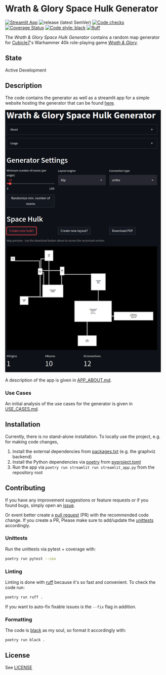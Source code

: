 # Wrath & Glory Space Hulk Generator

[![Streamlit App](https://static.streamlit.io/badges/streamlit_badge_black_white.svg)](https://share.streamlit.io/lordfckhelmchen/wrath-and-glory-space-hulk-generator/main)
![release (latest SemVer)](https://img.shields.io/github/v/release/LordFckHelmchen/wrath-and-glory-space-hulk-generator?sort=semver)
[![Code checks](https://img.shields.io/github/actions/workflow/status/LordFckHelmchen/wrath-and-glory-space-hulk-generator/code_checks.yml?label=checks)](https://github.com/LordFckHelmchen/wrath-and-glory-space-hulk-generator/actions/workflows/code_checks.yml)
[![Coverage Status](https://coveralls.io/repos/github/LordFckHelmchen/wrath-and-glory-space-hulk-generator/badge.svg?branch=djm/add_pytest)](https://coveralls.io/github/LordFckHelmchen/wrath-and-glory-space-hulk-generator?branch=djm/add_pytest)
[![Code style: black](https://img.shields.io/badge/code%20style-black-000000.svg)](https://github.com/psf/black)
[![Ruff](https://img.shields.io/endpoint?url=https://raw.githubusercontent.com/charliermarsh/ruff/main/assets/badge/v0.json)](https://github.com/charliermarsh/ruff)

The _Wrath & Glory Space Hulk Generator_ contains a random map generator for [Cubicle7](https://cubicle7games.com)'s
Warhammer
40k role-playing
game _[Wrath & Glory](https://cubicle7games.com/our-games/wrath-glory)_.

## State

Active Development

## Description

The code contains the generator as well as a streamlit app for a simple website hosting the generator that can be found
[here](https://share.streamlit.io/lordfckhelmchen/wrath-and-glory-space-hulk-generator/main).

![Screenshot.png](docs/Screenshot.png)

A description of the app is given in [APP_ABOUT.md](docs/APP_ABOUT.md).

### Use Cases

An initial analysis of the use cases for the generator is given in [USE_CASES.md](docs/USE_CASES.md).

## Installation

Currently, there is no stand-alone installation. To locally use the project, e.g. for making code changes,

1. Install the external dependencies from [packages.txt](packages.txt) (e.g. the graphviz backend)
2. Install the Python dependencies via [poetry](https://python-poetry.org) from [pyproject.toml](pyproject.toml)
3. Run the app via `poetry run streamlit run streamlit_app.py` from the repository root

## Contributing

If you have any improvement suggestions or feature requests or if you found bugs, simply open
an [issue](https://github.com/LordFckHelmchen/wrath-and-glory-space-hulk-generator/issues).

Or event better create
a [pull request](https://github.com/LordFckHelmchen/wrath-and-glory-space-hulk-generator/pulls) (PR) with the
recommended code change.
If you create a PR, Please make sure to add/update the [unittests](tests) accordingly.

### Unittests

Run the unittests via pytest + coverage with:

```bash
poetry run pytest --cov
```

### Linting

Linting is done with [ruff](https://github.com/charliermarsh/ruff) because it's so fast and convenient. To check the
code run:

```bash
poetry run ruff .
```

If you want to auto-fix fixable issues is the `--fix` flag in addition.

### Formatting

The code is [black](https://github.com/psf/black) as my soul, so format it accordingly with:

```bash
poetry run black .
```

## License

See [LICENSE](LICENSE)

